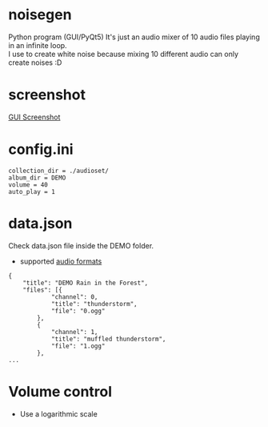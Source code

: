 # noisegen
Python program (GUI/PyQt5)
It's just an audio mixer of 10 audio files playing in an infinite loop.  
I use to create white noise because mixing 10 different audio can only create noises :D

# screenshot

[GUI Screenshot](https://github.com/dataserver/noisegen/blob/master/screenshot.png?raw=true "Gui screenshot")

# config.ini
```
collection_dir = ./audioset/
album_dir = DEMO
volume = 40
auto_play = 1
```

# data.json
Check data.json file inside the DEMO folder.
- supported [audio formats](http://www.pygame.org/docs/ref/mixer.html#pygame.mixer.Sound)
```
{
    "title": "DEMO Rain in the Forest",
    "files": [{
            "channel": 0,
            "title": "thunderstorm",
            "file": "0.ogg"
        },
        {
            "channel": 1,
            "title": "muffled thunderstorm",
            "file": "1.ogg"
        },
...
```

# Volume control
- Use a logarithmic scale

